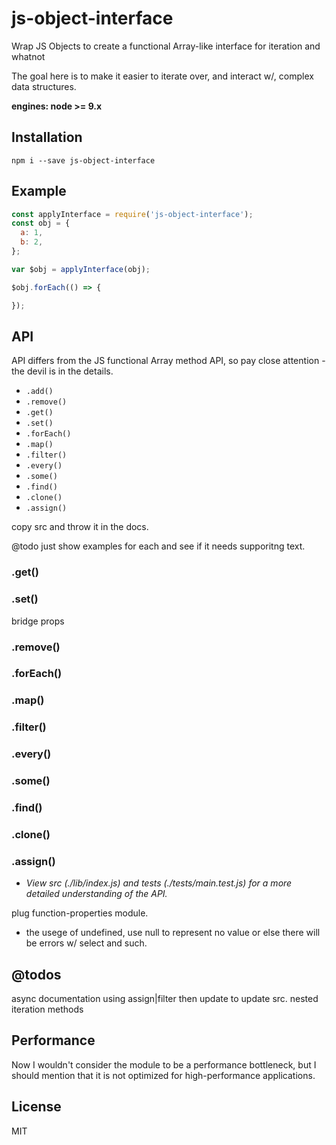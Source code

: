 # js-object-interface

Wrap JS Objects to create a functional Array-like interface for iteration and whatnot

The goal here is to make it easier to iterate over, and interact w/, complex data structures.

**engines: node >= 9.x**

## Installation
```
npm i --save js-object-interface
```

## Example
```javascript
const applyInterface = require('js-object-interface');
const obj = {
  a: 1,
  b: 2,
};

var $obj = applyInterface(obj);

$obj.forEach(() => {

});
```

## API

API differs from the JS functional Array method API, so pay close attention - the devil is in the details.

- `.add()`
- `.remove()`
- `.get()`
- `.set()`
- `.forEach()`
- `.map()`
- `.filter()`
- `.every()`
- `.some()`
- `.find()`
- `.clone()`
- `.assign()`

copy src and throw it in the docs.

@todo just show examples for each and see if it needs supporitng text.

### .get()
### .set()
bridge props
### .remove()

### .forEach()
### .map()
### .filter()

### .every()
### .some()
### .find()

### .clone()
### .assign()

* *View src (./lib/index.js) and tests (./tests/main.test.js) for a more detailed understanding of the API.*

plug function-properties module.

* the usege of undefined, use null to represent no value or else there will be errors w/ select and such.

## @todos
async documentation
using assign|filter then update to update src.
nested iteration methods

## Performance

Now I wouldn't consider the module to be a performance bottleneck, but I should mention that it is not optimized for high-performance applications.

## License
MIT
